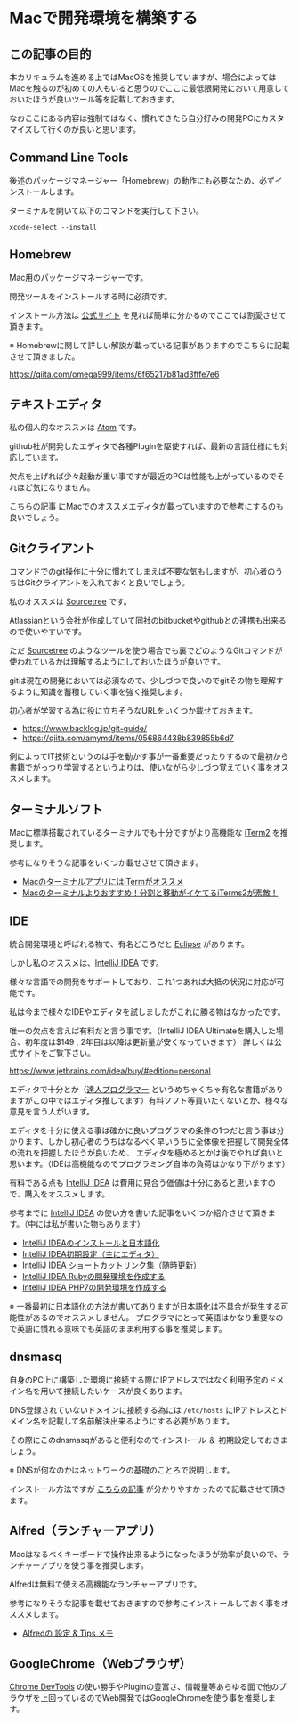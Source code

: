 # Macで開発環境を構築する

## この記事の目的

本カリキュラムを進める上ではMacOSを推奨していますが、場合によってはMacを触るのが初めての人もいると思うのでここに最低限開発において用意しておいたほうが良いツール等を記載しておきます。

なおここにある内容は強制ではなく、慣れてきたら自分好みの開発PCにカスタマイズして行くのが良いと思います。

## Command Line Tools

後述のパッケージマネージャー「Homebrew」の動作にも必要なため、必ずインストールします。

ターミナルを開いて以下のコマンドを実行して下さい。

`xcode-select --install`

## Homebrew

Mac用のパッケージマネージャーです。

開発ツールをインストールする時に必須です。

インストール方法は [公式サイト](https://brew.sh/index_ja.html) を見れば簡単に分かるのでここでは割愛させて頂きます。

※ Homebrewに関して詳しい解説が載っている記事がありますのでこちらに記載させて頂きました。

https://qiita.com/omega999/items/6f65217b81ad3fffe7e6

## テキストエディタ

私の個人的なオススメは [Atom](https://atom.io/) です。

github社が開発したエディタで各種Pluginを駆使すれば、最新の言語仕様にも対応しています。

欠点を上げれば少々起動が重い事ですが最近のPCは性能も上がっているのでそれほど気になりません。

[こちらの記事](https://eng-entrance.com/free-texteditor-mac-2) にMacでのオススメエディタが載っていますので参考にするのも良いでしょう。

## Gitクライアント

コマンドでのgit操作に十分に慣れてしまえば不要な気もしますが、初心者のうちはGitクライアントを入れておくと良いでしょう。

私のオススメは [Sourcetree](https://ja.atlassian.com/software/sourcetree) です。

Atlassianという会社が作成していて同社のbitbucketやgithubとの連携も出来るので使いやすいです。

ただ [Sourcetree](https://ja.atlassian.com/software/sourcetree) のようなツールを使う場合でも裏でどのようなGitコマンドが使われているかは理解するようにしておいたほうが良いです。

gitは現在の開発においては必須なので、少しづつで良いのでgitその物を理解するように知識を蓄積していく事を強く推奨します。

初心者が学習する為に役に立ちそうなURLをいくつか載せておきます。

- https://www.backlog.jp/git-guide/
- https://qiita.com/amymd/items/056864438b839855b6d7

例によってIT技術というのは手を動かす事が一番重要だったりするので最初から書籍でがっつり学習するというよりは、使いながら少しづつ覚えていく事をオススメします。

## ターミナルソフト

Macに標準搭載されているターミナルでも十分ですがより高機能な [iTerm2](https://www.iterm2.com/) を推奨します。

参考になりそうな記事をいくつか載せさせて頂きます。

- [MacのターミナルアプリにはiTermがオススメ](https://qiita.com/k_saito/items/ab73032a82632af3cd3c)
- [Macのターミナルよりおすすめ！分割と移動がイケてるiTerms2が素敵！](https://laugh-raku.com/archives/3127)

## IDE

統合開発環境と呼ばれる物で、有名どころだと [Eclipse](https://ja.wikipedia.org/wiki/Eclipse_(%E7%B5%B1%E5%90%88%E9%96%8B%E7%99%BA%E7%92%B0%E5%A2%83)) があります。

しかし私のオススメは、[IntelliJ IDEA](https://www.jetbrains.com/idea/) です。

様々な言語での開発をサポートしており、これ1つあれば大抵の状況に対応が可能です。

私は今まで様々なIDEやエディタを試しましたがこれに勝る物はなかったです。

唯一の欠点を言えば有料だと言う事です。（IntelliJ IDEA Ultimateを購入した場合、初年度は$149 , 2年目は以降は更新量が安くなっていきます）
詳しくは公式サイトをご覧下さい。

https://www.jetbrains.com/idea/buy/#edition=personal

エディタで十分とか（[達人プログラマー](https://www.amazon.co.jp/dp/427421933X) というめちゃくちゃ有名な書籍がありますがこの中ではエディタ推してます）有料ソフト等買いたくないとか、様々な意見を言う人がいます。

エディタを十分に使える事は確かに良いプログラマの条件の1つだと言う事は分かります、しかし初心者のうちはなるべく早いうちに全体像を把握して開発全体の流れを把握したほうが良いため、 エディタを極めるとかは後でやれば良いと思います。（IDEは高機能なのでプログラミング自体の負荷はかなり下がります）

有料である点も [IntelliJ IDEA](https://www.jetbrains.com/idea/) は費用に見合う価値は十分にあると思いますので、購入をオススメします。

参考までに [IntelliJ IDEA](https://www.jetbrains.com/idea/) の使い方を書いた記事をいくつか紹介させて頂きます。（中には私が書いた物もあります）

- [IntelliJ IDEAのインストールと日本語化](https://qiita.com/keitakn/items/31e8af9ccb4b3bdd74d0)
- [IntelliJ IDEA初期設定（主にエディタ）](https://qiita.com/keitakn/items/5968b9eee4177c302481)
- [IntelliJ IDEA ショートカットリンク集（随時更新）](https://qiita.com/keitakn/items/b9a77efbcc17f8844081)
- [IntelliJ IDEA Rubyの開発環境を作成する](https://qiita.com/keitakn/items/76d6707db7d23fe4ca85)
- [IntelliJ IDEA PHP7の開発環境を作成する](https://qiita.com/keitakn/items/638b080a1420b401c315)

※ 一番最初に日本語化の方法が書いてありますが日本語化は不具合が発生する可能性があるのでオススメしません。
プログラマにとって英語はかなり重要なので英語に慣れる意味でも英語のまま利用する事を推奨します。

## dnsmasq

自身のPC上に構築した環境に接続する際にIPアドレスではなく利用予定のドメイン名を用いて接続したいケースが良くあります。

DNS登録されていないドメインに接続する為には `/etc/hosts` にIPアドレスとドメイン名を記載して名前解決出来るようにする必要があります。

その際にこのdnsmasqがあると便利なのでインストール ＆ 初期設定しておきましょう。

※ DNSが何なのかはネットワークの基礎のことろで説明します。

インストール方法ですが [こちらの記事](https://laccie.blogspot.jp/2017/04/mac-osxdnsmasq.html) が分かりやすかったので記載させて頂きます。

## Alfred（ランチャーアプリ）

Macはなるべくキーボードで操作出来るようになったほうが効率が良いので、ランチャーアプリを使う事を推奨します。

Alfredは無料で使える高機能なランチャーアプリです。

参考になりそうな記事を載せておきますので参考にインストールしておく事をオススメします。

- [Alfredの 設定 & Tips メモ](https://qiita.com/pawjun/items/f45f8980ac9941c893c5)

## GoogleChrome（Webブラウザ）

[Chrome DevTools](https://saruwakakun.com/html-css/basic/chrome-dev-tool) の使い勝手やPluginの豊富さ、情報量等あらゆる面で他のブラウザを上回っているのでWeb開発ではGoogleChromeを使う事を推奨します。
